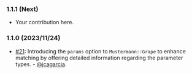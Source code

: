 ### 1.1.1 (Next)

* Your contribution here.

### 1.1.0 (2023/11/24)

* [#21](https://github.com/ruby-grape/mustermann-grape/pull/21): Introducing the `params` option to `Mustermann::Grape` to enhance matching by offering detailed information regarding the parameter types. - [@jcagarcia](https://github.com/jcagarcia).
